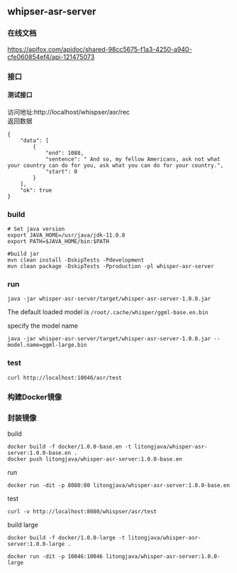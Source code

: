 ## whipser-asr-server
### 在线文档
https://apifox.com/apidoc/shared-98cc5675-f1a3-4250-a940-cfe060854ef4/api-121475073

### 接口
#### 测试接口
访问地址:http://localhost/whispser/asr/rec  
返回数据
```
{
    "data": [
        {
            "end": 1088,
            "sentence": " And so, my fellow Americans, ask not what your country can do for you, ask what you can do for your country.",
            "start": 0
        }
    ],
    "ok": true
}
```

### build
```
# Set java version
export JAVA_HOME=/usr/java/jdk-11.0.8
export PATH=$JAVA_HOME/bin:$PATH

#build jar
mvn clean install -DskipTests -Pdevelopment
mvn clean package -DskipTests -Pproduction -pl whisper-asr-server
```
### run
```
java -jar whisper-asr-server/target/whisper-asr-server-1.0.0.jar
```
The default loaded model is `/root/.cache/whisper/ggml-base.en.bin`


specify the model name
```
java -jar whisper-asr-server/target/whisper-asr-server-1.0.0.jar --model.name=ggml-large.bin
```

### test
```
curl http://localhost:10046/asr/test
```

### 构建Docker镜像
### 封装镜像

build

```
docker build -f docker/1.0.0-base.en -t litongjava/whisper-asr-server:1.0.0-base.en .
docker push litongjava/whisper-asr-server:1.0.0-base.en
```

run

```
docker run -dit -p 8080:80 litongjava/whisper-asr-server:1.0.0-base.en
```

test

```
curl -v http://localhost:8080/whispser/asr/test
```
build large
```
docker build -f docker/1.0.0-large -t litongjava/whisper-asr-server:1.0.0-large .
```

```
docker run -dit -p 10046:10046 litongjava/whisper-asr-server:1.0.0-large
```
